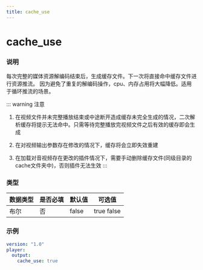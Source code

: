 ```yaml
---
title: cache_use
---
```


cache_use
===

### 说明
每次完整的媒体资源解编码结束后，生成缓存文件。下一次将直接命中缓存文件进行资源推流。
因为避免了重复的解编码操作，cpu、内存占用将大幅降低。适用于循环推流的场景。

::: warning 注意
1. 在视频文件并未完整播放结束或中途断开造成缓存未完全生成的情况，二次解析缓存将提示无法命中。只需等待完整播放完视频文件之后有效的缓存即会生成

2. 在对视频输出参数存在修改的情况下，缓存将会立即失效重建

3. 在加载对音视频存在更改的插件情况下，需要手动删除缓存文件(同级目录的cache文件夹中)，否则插件无法生效
:::

### 类型
| 数据类型 | 是否必填 | 默认值 | 可选值 |
|---|---|---|---|
| 布尔 | 否 | false | true false |

### 示例
```yaml {4}
version: "1.0"
player:
  output:
    cache_use: true
```
